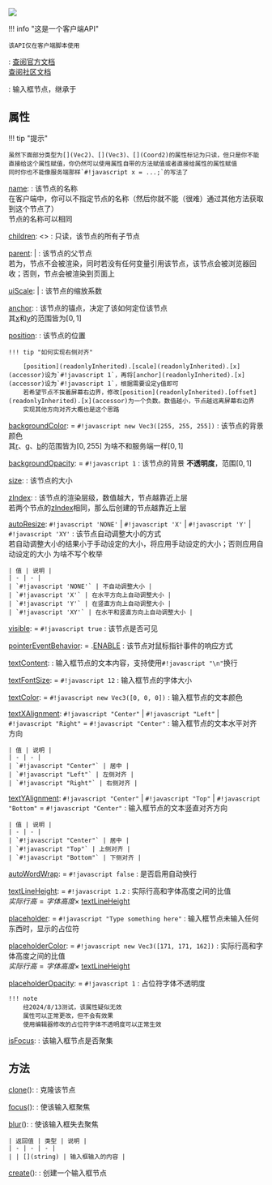 <a href="https://github.com/qndm"><img src="https://img.shields.io/badge/%E8%B4%A1%E7%8C%AE%E8%80%85-qndm-blue"></img></a>

!!! info "这是一个客户端API"

    该API仅在客户端脚本使用

:   [查阅官方文档](https://box3.yuque.com/staff-khn556/wupvz3/ig4mghlvlmk8hh2y)  
    [查阅社区文档](https://www.yuque.com/box3lab/api/cc32oflzsctmk2n8)

:   输入框节点，继承于[](UiText)

## 属性
!!! tip "提示"

    虽然下面部分类型为[](Vec2)、[](Vec3)、[](Coord2)的属性标记为只读，但只是你不能直接给这个属性赋值，你仍然可以使用属性自带的方法赋值或者直接给属性的属性赋值  
    同时你也不能像服务端那样`#!javascript x = ...;`的写法了

[name](inherited): [](string)
:   该节点的名称  
    在客户端中，你可以不指定节点的名称（然后你就不能（很难）通过其他方法获取到这个节点了）  
    节点的名称可以相同

[children](readonlyInherited): [](ReadonlyArray)<[](UiNode)>
:   只读，该节点的所有子节点

[parent](inherited): [](UiNode) | [](undefined)
:   该节点的父节点  
    若为[](undefined)，节点不会被渲染，同时若没有任何变量引用该节点，该节点会被浏览器回收；否则，节点会被渲染到页面上

[uiScale](inherited): [](UiScale) | [](undefined)
:   该节点的缩放系数

[anchor](readonlyInherited): [](Vec2)
:   该节点的锚点，决定了该如何定位该节点  
    其[x](accessor)和[y](accessor)的范围皆为$[0, 1]$

[position](readonlyInherited): [](Coord2)
:   该节点的位置

    !!! tip "如何实现右侧对齐"

        [position](readonlyInherited).[scale](readonlyInherited).[x](accessor)设为`#!javascript 1`，再将[anchor](readonlyInherited).[x](accessor)设为`#!javascript 1`，根据需要设定y值即可  
        若希望节点不挨着屏幕右边界，修改[position](readonlyInherited).[offset](readonlyInherited).[x](accessor)为一个负数。数值越小，节点越远离屏幕右边界  
        实现其他方向对齐大概也是这个思路

[backgroundColor](readonlyInherited): [](Vec3) = `#!javascript new Vec3([255, 255, 255])`
:   该节点的背景颜色  
    其[r](accessor)、[g](accessor)、[b](accessor)的范围皆为$[0, 255]$
    <span class="hidden">为啥不和服务端一样$[0, 1]$</span>

[backgroundOpacity](inherited): [](number) = `#!javascript 1`
:   该节点的背景 **不透明度**，范围$[0, 1]$

[size](readonlyInherited): [](Coord2)
:   该节点的大小

[zIndex](inherited): [](number)
:   该节点的渲染层级，数值越大，节点越靠近上层  
    若两个节点的[zIndex](property)相同，那么后创建的节点越靠近上层

[autoResize](inherited): `#!javascript 'NONE'` | `#!javascript 'X'` | `#!javascript 'Y'` | `#!javascript 'XY'`
:   该节点自动调整大小的方式  
    若自动调整大小的结果小于手动设定的大小，将应用手动设定的大小；否则应用自动设定的大小
    <span class="hidden">为啥不写个枚举</span>

    | 值 | 说明 |
    | - | - |
    | `#!javascript 'NONE'` | 不自动调整大小 |
    | `#!javascript 'X'` | 在水平方向上自动调整大小 |
    | `#!javascript 'Y'` | 在竖直方向上自动调整大小 |
    | `#!javascript 'XY'` | 在水平和竖直方向上自动调整大小 |

[visible](inherited): [](boolean) = `#!javascript true`
:   该节点是否可见

[pointerEventBehavior](inherited): [](PointerEventBehavior) = [](PointerEventBehavior).[ENABLE](enumMember)
:   该节点对鼠标指针事件的响应方式

[textContent](inherited): [](string)
:   输入框节点的文本内容，支持使用`#!javascript "\n"`换行

[textFontSize](inherited): [](number) = `#!javascript 12`
:   输入框节点的字体大小

[textColor](inherited): [](Vec3) = `#!javascript new Vec3([0, 0, 0])`
:   输入框节点的文本颜色

[textXAlignment](inherited): `#!javascript "Center"` | `#!javascript "Left"` | `#!javascript "Right"` = `#!javascript "Center"`
:   输入框节点的文本水平对齐方向

    | 值 | 说明 |
    | - | - |
    | `#!javascript "Center"` | 居中 |
    | `#!javascript "Left"` | 左侧对齐 |
    | `#!javascript "Right"` | 右侧对齐 |

[textYAlignment](inherited): `#!javascript "Center"` | `#!javascript "Top"` | `#!javascript "Bottom"` = `#!javascript "Center"`
:   输入框节点的文本竖直对齐方向

    | 值 | 说明 |
    | - | - |
    | `#!javascript "Center"` | 居中 |
    | `#!javascript "Top"` | 上侧对齐 |
    | `#!javascript "Bottom"` | 下侧对齐 |

[autoWordWrap](hiddenInherited): [](boolean) = `#!javascript false`
:   是否启用自动换行

[textLineHeight](hiddenInherited): [](number) = `#!javascript 1.2`
:   实际行高和字体高度之间的比值  
    $实际行高=字体高度\times$ [textLineHeight](property)

[placeholder](property): [](boolean) = `#!javascript "Type something here"`
:   输入框节点未输入任何东西时，显示的占位符

[placeholderColor](readonly): [](Vec3) = `#!javascript new Vec3([171, 171, 162])`
:   实际行高和字体高度之间的比值  
    $实际行高=字体高度\times$ [textLineHeight](property)

[placeholderOpacity](property): [](number) = `#!javascript 1`
:   占位符字体不透明度

    !!! note
        经2024/8/13测试，该属性疑似无效  
        属性可以正常更改，但不会有效果  
        使用编辑器修改的占位符字体不透明度可以正常生效

[isFocus](readonly): [](boolean)
:   该输入框节点是否聚集

## 方法
[clone](inheritedMethod)(): [](void)
:   克隆该节点

[focus](readonlyMethod)(): [](void)
:   使该输入框聚焦

[blur](readonlyMethod)(): [](string)
:   使该输入框失去聚焦

    | 返回值 | 类型 | 说明 |
    | - | - | - |
    | | [](string) | 输入框输入的内容 |

[create](staticMethod)(): [](UiInput)
:   创建一个输入框节点
